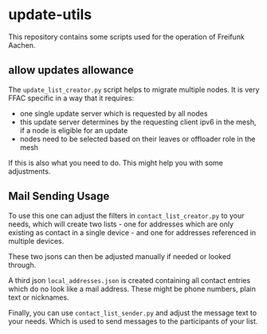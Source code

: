 <!--
SPDX-License-Identifier: BSD-2-Clause
-->
#  update-utils

This repository contains some scripts used for the operation of Freifunk Aachen.

## allow updates allowance 

The `update_list_creator.py` script helps to migrate multiple nodes.
It is very FFAC specific in a way that it requires:

* one single update server which is requested by all nodes
* this update server determines by the requesting client ipv6 in the mesh, if a node is eligible for an update
* nodes need to be selected based on their leaves or offloader role in the mesh

If this is also what you need to do.
This might help you with some adjustments.


## Mail Sending Usage

To use this one can adjust the filters in `contact_list_creator.py` to your needs, which will create two lists - one for addresses which are only existing as contact in a single device - and one for addresses referenced in multiple devices.

These two jsons can then be adjusted manually if needed or looked through.

A third json `local_addresses.json` is created containing all contact entries which do no look like a mail address.
These might be phone numbers, plain text or nicknames.

Finally, you can use `contact_list_sender.py` and adjust the message text to your needs.
Which is used to send messages to the participants of your list.